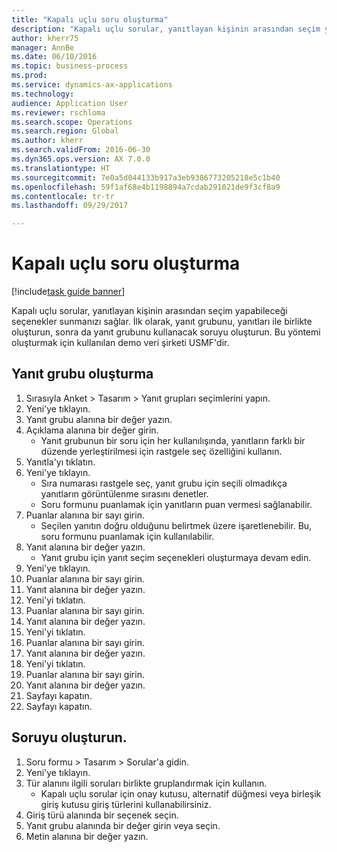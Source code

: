 ```yaml
--- 
title: "Kapalı uçlu soru oluşturma"
description: "Kapalı uçlu sorular, yanıtlayan kişinin arasından seçim yapabileceği seçenekler sunmanızı sağlar."
author: kherr75
manager: AnnBe
ms.date: 06/10/2016
ms.topic: business-process
ms.prod: 
ms.service: dynamics-ax-applications
ms.technology: 
audience: Application User
ms.reviewer: rschloma
ms.search.scope: Operations
ms.search.region: Global
ms.author: kherr
ms.search.validFrom: 2016-06-30
ms.dyn365.ops.version: AX 7.0.0
ms.translationtype: HT
ms.sourcegitcommit: 7e0a5d044133b917a3eb9386773205218e5c1b40
ms.openlocfilehash: 59f1af68e4b1198894a7cdab291021de9f3cf8a9
ms.contentlocale: tr-tr
ms.lasthandoff: 09/29/2017

---
```

# <a name="create-a-closed-ended-question"></a>Kapalı uçlu soru oluşturma

[!include[task guide banner](../../includes/task-guide-banner.md)]

Kapalı uçlu sorular, yanıtlayan kişinin arasından seçim yapabileceği seçenekler sunmanızı sağlar. İlk olarak, yanıt grubunu, yanıtları ile birlikte oluşturun, sonra da yanıt grubunu kullanacak soruyu oluşturun. Bu yöntemi oluşturmak için kullanılan demo veri şirketi USMF'dir.


## <a name="create-an-answer-group"></a>Yanıt grubu oluşturma
1. Sırasıyla Anket > Tasarım > Yanıt grupları seçimlerini yapın.
2. Yeni'ye tıklayın.
3. Yanıt grubu alanına bir değer yazın.
4. Açıklama alanına bir değer girin.
    * Yanıt grubunun bir soru için her kullanılışında, yanıtların farklı bir düzende yerleştirilmesi için rastgele seç özelliğini kullanın.  
5. Yanıtla'yı tıklatın.
6. Yeni'ye tıklayın.
    * Sıra numarası rastgele seç, yanıt grubu için seçili olmadıkça yanıtların görüntülenme sırasını denetler.  
    * Soru formunu puanlamak için yanıtların puan vermesi sağlanabilir.  
7. Puanlar alanına bir sayı girin.
    * Seçilen yanıtın doğru olduğunu belirtmek üzere işaretlenebilir. Bu, soru formunu puanlamak için kullanılabilir.  
8. Yanıt alanına bir değer yazın.
    * Yanıt grubu için yanıt seçim seçenekleri oluşturmaya devam edin.  
9. Yeni'ye tıklayın.
10. Puanlar alanına bir sayı girin.
11. Yanıt alanına bir değer yazın.
12. Yeni'yi tıklatın.
13. Puanlar alanına bir sayı girin.
14. Yanıt alanına bir değer yazın.
15. Yeni'yi tıklatın.
16. Puanlar alanına bir sayı girin.
17. Yanıt alanına bir değer yazın.
18. Yeni'yi tıklatın.
19. Puanlar alanına bir sayı girin.
20. Yanıt alanına bir değer yazın.
21. Sayfayı kapatın.
22. Sayfayı kapatın.

## <a name="create-the-question"></a>Soruyu oluşturun.
1. Soru formu > Tasarım > Sorular'a gidin.
2. Yeni'ye tıklayın.
3. Tür alanını ilgili soruları birlikte gruplandırmak için kullanın.
    * Kapalı uçlu sorular için onay kutusu, alternatif düğmesi veya birleşik giriş kutusu giriş türlerini kullanabilirsiniz.  
4. Giriş türü alanında bir seçenek seçin.
5. Yanıt grubu alanında bir değer girin veya seçin.
6. Metin alanına bir değer yazın.


